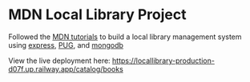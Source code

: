 # MDN Local Library Project
Followed the [MDN tutorials](https://developer.mozilla.org/en-US/docs/Learn/Server-side/Express_Nodejs) to build a local library management system using [express](https://expressjs.com/), [PUG](https://pugjs.org/api/getting-started.html), and [mongodb](https://www.mongodb.com/)


View the live deployment here: https://locallibrary-production-d07f.up.railway.app/catalog/books
